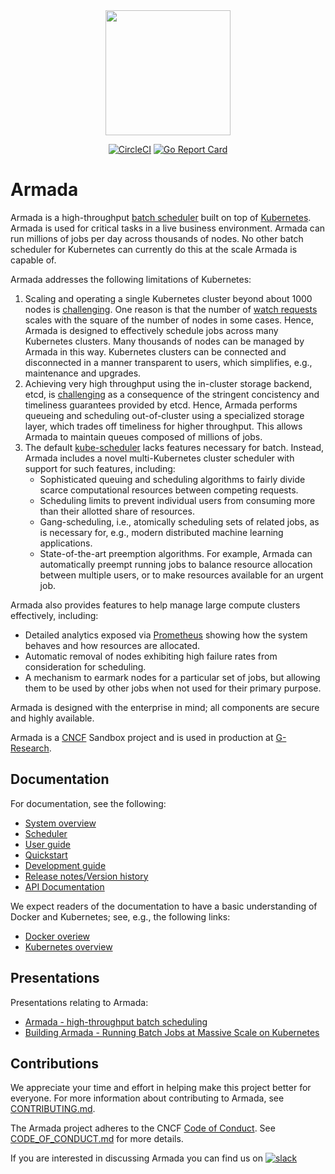 <div align="center">
<img src="./logo.svg" width="200"/>

<p><a href="https://circleci.com/gh/armadaproject/armada"><img src="https://circleci.com/gh/helm/helm.svg?style=shield" alt="CircleCI"></a>
<a href="https://goreportcard.com/report/github.com/armadaproject/armada"><img src="https://goreportcard.com/badge/github.com/armadaproject/armada" alt="Go Report Card"></a></p>
</div>

# Armada

Armada is a high-throughput [batch scheduler](https://en.wikipedia.org/wiki/Job_scheduler) built on top of [Kubernetes](https://kubernetes.io/docs/concepts/overview/). Armada is used for critical tasks in a live business environment. Armada can run millions of jobs per day across thousands of nodes. No other batch scheduler for Kubernetes can currently do this at the scale Armada is capable of.

Armada addresses the following limitations of Kubernetes:

1. Scaling and operating a single Kubernetes cluster beyond about 1000 nodes is [challenging](https://openai.com/blog/scaling-kubernetes-to-7500-nodes/). One reason is that the number of [watch requests](https://etcd.io/docs/v3.2/learning/api/#watch-api) scales with the square of the number of nodes in some cases. Hence, Armada is designed to effectively schedule jobs across many Kubernetes clusters. Many thousands of nodes can be managed by Armada in this way. Kubernetes clusters can be connected and disconnected in a manner transparent to users, which simplifies, e.g., maintenance and upgrades.
2. Achieving very high throughput using the in-cluster storage backend, etcd, is [challenging](https://etcd.io/docs/v3.5/op-guide/performance/) as a consequence of the stringent concistency and timeliness guarantees provided by etcd. Hence, Armada performs queueing and scheduling out-of-cluster using a specialized storage layer, which trades off timeliness for higher throughput. This allows Armada to maintain queues composed of millions of jobs.
3. The default [kube-scheduler](https://kubernetes.io/docs/reference/command-line-tools-reference/kube-scheduler/) lacks features necessary for batch. Instead, Armada includes a novel multi-Kubernetes cluster scheduler with support for such features, including:
   * Sophisticated queuing and scheduling algorithms to fairly divide scarce computational resources between competing requests.
   * Scheduling limits to prevent individual users from consuming more than their allotted share of resources.
   * Gang-scheduling, i.e., atomically scheduling sets of related jobs, as is necessary for, e.g., modern distributed machine learning applications.
   * State-of-the-art preemption algorithms. For example, Armada can automatically preempt running jobs to balance resource allocation between multiple users, or to make resources available for an urgent job.

Armada also provides features to help manage large compute clusters effectively, including:

* Detailed analytics exposed via [Prometheus](https://prometheus.io/) showing how the system behaves and how resources are allocated.
* Automatic removal of nodes exhibiting high failure rates from consideration for scheduling.
* A mechanism to earmark nodes for a particular set of jobs, but allowing them to be used by other jobs when not used for their primary purpose.

Armada is designed with the enterprise in mind; all components are secure and highly available.

Armada is a [CNCF](https://www.cncf.io/) Sandbox project and is used in production at [G-Research](https://www.gresearch.co.uk/).

## Documentation

For documentation, see the following:

- [System overview](./docs/system_overview.md)
- [Scheduler](./docs/scheduler.md)
- [User guide](./docs/user.md)
- [Quickstart](./docs/quickstart/index.md)
- [Development guide](./docs/developer.md)
- [Release notes/Version history](https://github.com/armadaproject/armada/releases)
- [API Documentation](./docs/developer/api.md)

We expect readers of the documentation to have a basic understanding of Docker and Kubernetes; see, e.g., the following links:

- [Docker overiew](https://docs.docker.com/get-started/overview/)
- [Kubernetes overview](https://kubernetes.io/docs/concepts/overview/)

## Presentations

Presentations relating to Armada:

- [Armada - high-throughput batch scheduling](https://www.youtube.com/watch?v=FT8pXYciD9A)
- [Building Armada - Running Batch Jobs at Massive Scale on Kubernetes](https://www.youtube.com/watch?v=B3WPxw3OUl4)

## Contributions

We appreciate your time and effort in helping make this project better for everyone. For more information about contributing to Armada, see [CONTRIBUTING.md](https://github.com/armadaproject/armada/blob/master/CONTRIBUTING.md).

The Armada project adheres to the CNCF [Code of Conduct](https://github.com/cncf/foundation/blob/master/code-of-conduct.md). See [CODE_OF_CONDUCT.md](CODE_OF_CONDUCT.md) for more details.

If you are interested in discussing Armada you can find us on  [![slack](https://img.shields.io/badge/slack-armada-brightgreen.svg?logo=slack)](https://cloud-native.slack.com/?redir=%2Farchives%2FC03T9CBCEMC)
